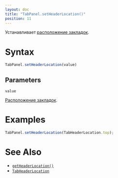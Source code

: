 ```yaml
---
layout: doc
title: "TabPanel.setHeaderLocation()"
position: 11
---
```


Устанавливает [расположение закладок](../TabHeaderLocation/).

# Syntax

```js
TabPanel.setHeaderLocation(value)
```

## Parameters

`value`

[Расположение закладок](../TabHeaderLocation/).

# Examples

```js
TabPanel.setHeaderLocation(TabHeaderLocation.top);
```

# See Also

* [`getHeaderLocation()`](../TabPanel.getHeaderLocation/)
* [`TabHeaderLocation`](../TabHeaderLocation/)
